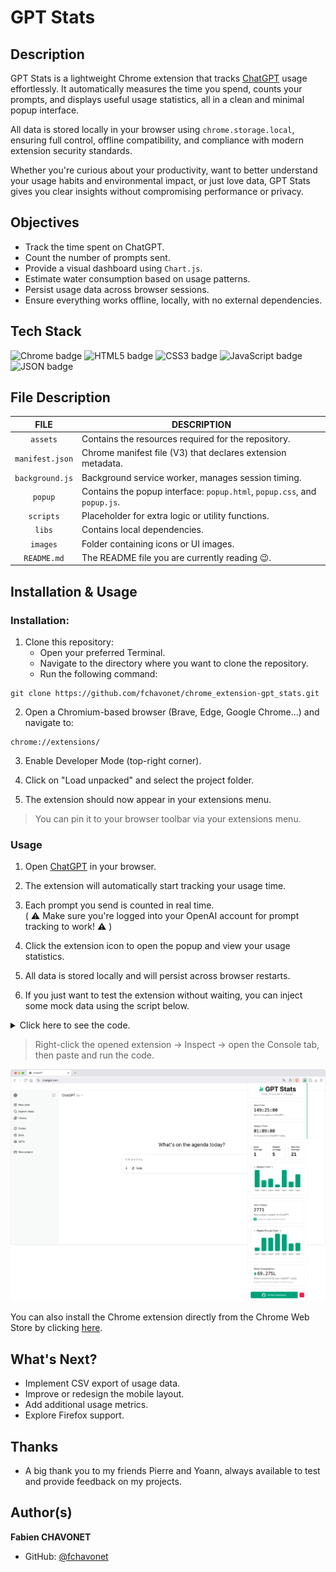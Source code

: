 # GPT Stats

## Description

GPT Stats is a lightweight Chrome extension that tracks [ChatGPT](https://chatgpt.com/) usage effortlessly. It automatically measures the time you spend, counts your prompts, and displays useful usage statistics, all in a clean and minimal popup interface.

All data is stored locally in your browser using `chrome.storage.local`, ensuring full control, offline compatibility, and compliance with modern extension security standards.

Whether you're curious about your productivity, want to better understand your usage habits and environmental impact, or just love data, GPT Stats gives you clear insights without compromising performance or privacy.

## Objectives

- Track the time spent on ChatGPT.
- Count the number of prompts sent.
- Provide a visual dashboard using `Chart.js`.
- Estimate water consumption based on usage patterns.
- Persist usage data across browser sessions.
- Ensure everything works offline, locally, with no external dependencies.

## Tech Stack

![Chrome badge](https://img.shields.io/badge/CHROME-4285f4?logo=googlechrome&logoColor=white&style=for-the-badge)
![HTML5 badge](https://img.shields.io/badge/HTML5-e34f26?logo=html5&logoColor=white&style=for-the-badge)
![CSS3 badge](https://img.shields.io/badge/CSS3-1572b6?logo=css3&logoColor=white&style=for-the-badge)
![JavaScript badge](https://img.shields.io/badge/JAVASCRIPT-f7df1e?logo=javascript&logoColor=black&style=for-the-badge)
![JSON badge](https://img.shields.io/badge/JSON-000000?logo=json&logoColor=white&style=for-the-badge)

## File Description

| **FILE**        | **DESCRIPTION**                                                           |
| :-------------: | ------------------------------------------------------------------------- |
| `assets`        | Contains the resources required for the repository.                       |
| `manifest.json` | Chrome manifest file (V3) that declares extension metadata.               |
| `background.js` | Background service worker, manages session timing.                        |
| `popup`         | Contains the popup interface: `popup.html`, `popup.css`, and `popup.js`.  |
| `scripts`       | Placeholder for extra logic or utility functions.                         |
| `libs`          | Contains local dependencies.                                              |
| `images`        | Folder containing icons or UI images.                                     |
| `README.md`     | The README file you are currently reading 😉.                             |

## Installation & Usage

### Installation:

1. Clone this repository:
    - Open your preferred Terminal.
    - Navigate to the directory where you want to clone the repository.
    - Run the following command:

```
git clone https://github.com/fchavonet/chrome_extension-gpt_stats.git
```

2. Open a Chromium-based browser (Brave, Edge, Google Chrome...) and navigate to:

```
chrome://extensions/
```

3. Enable Developer Mode (top-right corner).
   
4. Click on "Load unpacked" and select the project folder.

5. The extension should now appear in your extensions menu.

> You can pin it to your browser toolbar via your extensions menu.

### Usage

1. Open [ChatGPT](https://chatgpt.com/) in your browser.

2. The extension will automatically start tracking your usage time.

3. Each prompt you send is counted in real time.
   <br>
   ( ⚠️ Make sure you're logged into your OpenAI account for prompt tracking to work! ⚠️ )

4. Click the extension icon to open the popup and view your usage statistics.

5. All data is stored locally and will persist across browser restarts.

6. If you just want to test the extension without waiting, you can inject some mock data using the script below.

<details>
    <summary>
    Click here to see the code.
    </summary>

```
(function simulateUsageHistory() {
    const now = new Date();
    const dailyUsage = {};
    const dailyPromptCount = {};

	for (let i = 0; i < 185; i++) {
		const date = new Date();
		date.setDate(now.getDate() - i);

		const yyyy = date.getFullYear();
		const mm = String(date.getMonth() + 1).padStart(2, "0");
		const dd = String(date.getDate()).padStart(2, "0");

		const key = `${yyyy}-${mm}-${dd}`;

		const seconds = Math.floor(Math.random() * (90 - 5 + 1) + 5) * 60;
		dailyUsage[key] = seconds;

		dailyPromptCount[key] = Math.floor(Math.random() * 30) + 1;
	}

	const totalPrompt = Object.values(dailyPromptCount).reduce((a, b) => a + b, 0);

	chrome.storage.local.set({
		dailyUsage: dailyUsage,
		dailyPromptCount: dailyPromptCount,
		promptUsage: totalPrompt
	}, () => {
		console.log("✅ Simulated 6 months of usage data successfully injected.");
	});
})();
```
</details>

> Right-click the opened extension → Inspect → open the Console tab, then paste and run the code.

<p align="center">
	<picture>
		<source media="(prefers-color-scheme: dark)" srcset="./assets/images/desktop_screenshot-dark.webp">
		<source media="(prefers-color-scheme: light)" srcset="./assets/images/desktop_screenshot-light.webp">
		<img src="./assets/images/desktop_screenshot-light.webp" alt="Desktop screenshot">
	</picture>
</p>

You can also install the Chrome extension directly from the Chrome Web Store by clicking [here](https://chromewebstore.google.com/detail/gpt-stats/gpicllelofjlednfbblbmjdlolpjonll?hl=fr).

## What's Next?

- Implement CSV export of usage data.
- Improve or redesign the mobile layout.
- Add additional usage metrics.
- Explore Firefox support.

## Thanks

- A big thank you to my friends Pierre and Yoann, always available to test and provide feedback on my projects.

## Author(s)

**Fabien CHAVONET**
- GitHub: [@fchavonet](https://github.com/fchavonet)
